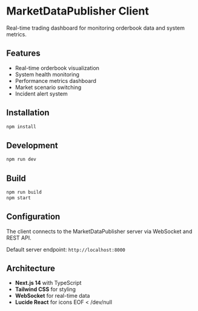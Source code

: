 # MarketDataPublisher Client

Real-time trading dashboard for monitoring orderbook data and system metrics.

## Features

- Real-time orderbook visualization
- System health monitoring
- Performance metrics dashboard
- Market scenario switching
- Incident alert system

## Installation

```bash
npm install
```

## Development

```bash
npm run dev
```

## Build

```bash
npm run build
npm start
```

## Configuration

The client connects to the MarketDataPublisher server via WebSocket and REST API.

Default server endpoint: `http://localhost:8000`

## Architecture

- **Next.js 14** with TypeScript
- **Tailwind CSS** for styling
- **WebSocket** for real-time data
- **Lucide React** for icons
EOF < /dev/null